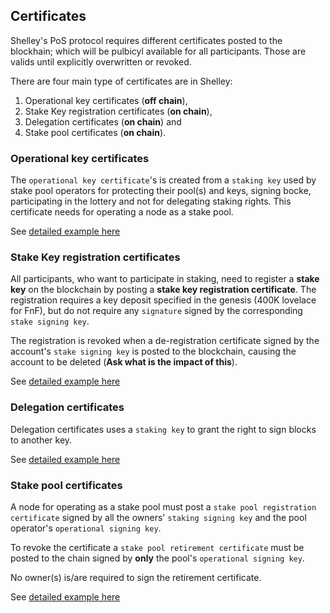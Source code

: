 ## Certificates

Shelley's PoS protocol requires different certificates posted to the blockhain; which will be pulbicyl available for all participants. Those are valids until explicitly overwritten or revoked.

There are four main type of certificates are in Shelley:
1. Operational key certificates (__off chain__),
2. Stake Key registration certificates (__on chain__),
3. Delegation certificates (__on chain__) and
4. Stake pool certificates (__on chain__).

### Operational key certificates

The `operational key certificate`'s is created from a `staking key`
used by stake pool operators for protecting their pool(s) and keys, signing bocke, participating in the lottery and not for delegating staking rights.
This certificate needs for operating a node as a stake pool. 

See [detailed example here](./Operators.md#run-a-node-with-operational-key-certificate)


### Stake Key registration certificates

All participants, who want to participate in staking, need to register a __stake key__ on the blockchain by posting a __stake key registration certificate__. The registration requires a key deposit specified in the genesis (400K lovelace for FnF), but do not require any `signature` signed by the corresponding `stake signing key`.

The registration is revoked when a de-registration certificate signed by the account's `stake signing key` is posted to the blockchain, causing the account to be deleted (__Ask what is the impact of this__).

See [detailed example here](./Operators.md#create-stake-key-registration-certificate)

### Delegation certificates

Delegation certificates uses a `staking key` to grant the right to sign blocks to another key. 

See [detailed example here](./Operators.md#create-the-stake-owners-delegation-certificate)

### Stake pool certificates

A node for operating as a stake pool must post a `stake pool registration certificate` signed by all the owners' `staking signing key` and the pool operator's `operational signing key`. 

To revoke the certificate a `stake pool retirement certificate` must be posted to the chain signed by __only__ the pool's `operational signing key`.

No owner(s) is/are required to sign the retirement certificate.

See [detailed example here](./Operators.md#run-a-node-with-operational-key-certificate)



